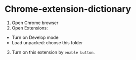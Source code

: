 # Chrome-extension-dictionary
1. Open Chrome browser
1. Open Extensions:
 * Turn on Develop mode
 * Load unpacked: choose this folder
3. Turn on this extension by `enable button`.

